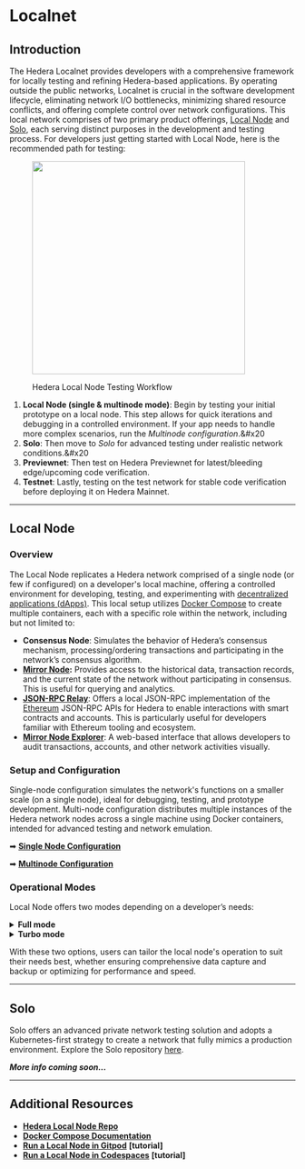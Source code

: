 # Localnet

## Introduction

The Hedera Localnet provides developers with a comprehensive framework for locally testing and refining Hedera-based applications. By operating outside the public networks, Localnet is crucial in the software development lifecycle, eliminating network I/O bottlenecks, minimizing shared resource conflicts, and offering complete control over network configurations. This local network comprises of two primary product offerings, [Local Node](https://github.com/hashgraph/hedera-local-node) and [Solo](https://github.com/hashgraph/solo), each serving distinct purposes in the development and testing process. For developers just getting started with Local Node, here is the recommended path for testing:

<figure><img src="../../.gitbook/assets/localnet-dev-testing-path.png" alt="" width="375"><figcaption><p>Hedera Local Node Testing Workflow</p></figcaption></figure>

1. **Local Node (single & multinode mode)**: Begin by testing your initial prototype on a local node. This step allows for quick iterations and debugging in a controlled environment. If your app needs to handle more complex scenarios, run the _Multinode configuration_.\&#x20
2. **Solo**: Then move to _Solo_ for advanced testing under realistic network conditions.\&#x20
3. **Previewnet**: Then test on Hedera Previewnet for latest/bleeding edge/upcoming code verification.
4. **Testnet**: Lastly, testing on the test network for stable code verification before deploying it on Hedera Mainnet.

***

## Local Node

### Overview

The Local Node replicates a Hedera network comprised of a single node (or few if configured) on a developer's local machine, offering a controlled environment for developing, testing, and experimenting with [decentralized applications (dApps)](../../support-and-community/glossary.md#decentralized-application-dapp). This local setup utilizes [Docker Compose](https://docs.docker.com/compose/) to create multiple containers, each with a specific role within the network, including but not limited to:

* **Consensus Node**: Simulates the behavior of Hedera’s consensus mechanism, processing/ordering transactions and participating in the network’s consensus algorithm.
* [**Mirror Node**](../../support-and-community/glossary.md#mirror-nodes)**:** Provides access to the historical data, transaction records, and the current state of the network without participating in consensus. This is useful for querying and analytics.
* [**JSON-RPC Relay**](../../support-and-community/glossary.md#json-rpc-relay): Offers a local JSON-RPC implementation of the [Ethereum](../../support-and-community/glossary.md#ethereum) JSON-RPC APIs for Hedera to enable interactions with smart contracts and accounts. This is particularly useful for developers familiar with Ethereum tooling and ecosystem.
* [**Mirror Node Explorer**](../../support-and-community/glossary.md#network-explorer): A web-based interface that allows developers to audit transactions, accounts, and other network activities visually.

### Setup and Configuration

Single-node configuration simulates the network's functions on a smaller scale (on a single node), ideal for debugging, testing, and prototype development. Multi-node configuration distributes multiple instances of the Hedera network nodes across a single machine using Docker containers, intended for advanced testing and network emulation.

➡ [**Single Node Configuration**](single-node-configuration.md)

➡ [**Multinode Configuration**](multinode-configuration.md)

### Operational Modes

Local Node offers two modes depending on a developer’s needs:

<details>

<summary><strong>Full mode</strong></summary>

Full mode is activated with the `--full` flag, and the system is designed to capture and store comprehensive data. Here's how it works:

* **Data Upload**: Each node within the network generates record stream files during operation. Record stream files are a sequence of transaction records grouped together over a specific interval. The Hedera network periodically consolidates these transaction records into stream files, which are then made available to the network nodes and mirror nodes. In full mode, these files are systematically uploaded to their own directory within the `minio` bucket. MinIo is an object storage platform that provides dedicated tools for storing, retrieving, and searching blobs. This process is managed by specific uploader containers assigned to each node, namely:
  * `record-streams-uploader-N`(contains record streams)
  * `account-balances-uploader-N` (contains account balances files)
  * `record-sidecar-uploader-N` (contains a list of `TransactionSidecarRecords` that were all created over a specific interval and related to the same `RecordStreamFile`.

</details>

<details>

<summary><strong>Turbo mode</strong></summary>

Turbo mode is the default setting when running the local node. This mode prioritizes efficiency and speed, with the following key characteristics:

* **Local Data Access**: Instead of uploading data to the cloud, record stream files are read directly from their corresponding local directories on each node. This method significantly reduces latency and resource consumption, making it ideal for scenarios where immediate data access and high performance are prioritized over long-term storage and external accessibility.

</details>

With these two options, users can tailor the local node's operation to suit their needs best, whether ensuring comprehensive data capture and backup or optimizing for performance and speed.

***

## Solo

Solo offers an advanced private network testing solution and adopts a Kubernetes-first strategy to create a network that fully mimics a production environment. Explore the Solo repository [here](https://github.com/hashgraph/solo).

_**More info coming soon...**_

***

## Additional Resources

* [**Hedera Local Node Repo**](https://github.com/hashgraph/hedera-local-node)
* [**Docker Compose Documentation**](https://docs.docker.com/compose/intro/features-uses/)
* [**Run a Local Node in Gitpod**](../../tutorials/local-node/how-to-run-hedera-local-node-in-a-cloud-development-environment-cde/gitpod.md) **\[tutorial]**
* [**Run a Local Node in Codespaces**](../../tutorials/local-node/how-to-run-hedera-local-node-in-a-cloud-development-environment-cde/codespaces.md) **\[tutorial]**
